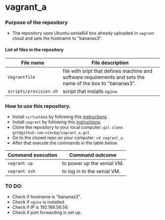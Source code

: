 # vagrant_a

### Purpose of the repository 
- The repository uses Ubuntu-xenial64 box already uploaded in `vagrant` cloud and sets the hostname to "bananas3".

#### List of files in the repository

File name                            | File description 
------------------------------------ | --------------------------------------------------------------
`Vagrantfile` | file with sript that defines machine and software requirements and sets the name of the box to "bananas3".
`scripts/provision.sh` | script that installs `nginx`

### How to use this repository. 
- Install `virtualbox` by following this [instructions](https://www.virtualbox.org/wiki/Downloads).
- Install `vagrant` by following this [instructions](https://www.vagrantup.com/docs/installation/).
- Clone the repository to your local computer: `git clone git@github.com:nikcbg/vagrant_a.git`.
- Go to the cloned repo on your computer: `cd vagrant_a`.
- After that execute the commands in the table below.

Command execution                    | Command outcome
------------------------------------ | --------------------------------------------------------------
`vagrant up` | to power up the xenial VM.
`vagrant ssh` | to log in to the xenial VM.


### TO DO:
- Check if hostname is "bananas3".
- Check if `nginx` is installed.
- Check if IP is 192.168.56.56.
- Check if port forwarding is set up.
